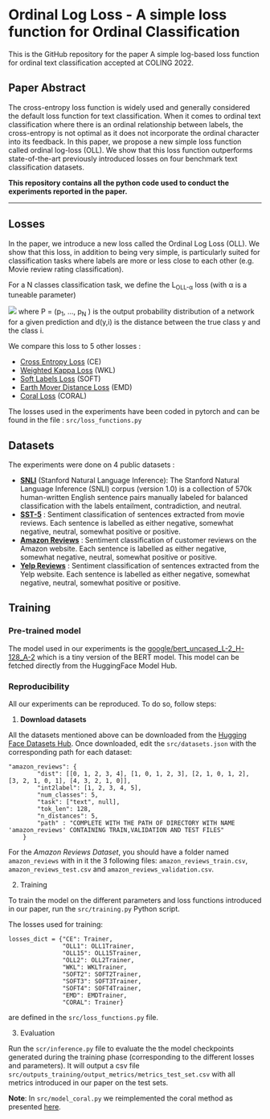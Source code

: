 # Ordinal Log Loss - A simple loss function for Ordinal Classification

This is the GitHub repository for the paper A simple log-based loss function for ordinal text classification accepted at COLING 2022.

## Paper Abstract
The cross-entropy loss function is widely used and generally considered the default loss function for text classification. When it comes to ordinal text classification where there is an ordinal relationship between labels, the cross-entropy is not optimal as it does not incorporate the ordinal character into its feedback. In this paper, we propose a new simple loss function called ordinal log-loss (OLL). We show that this loss function outperforms state-of-the-art previously introduced losses on four benchmark text classification datasets. 


**This repository contains all the python code used to conduct the experiments reported in the paper.**

---
## Losses

In the paper, we introduce a new loss called the Ordinal Log Loss (OLL). We show that this loss, in addition to being very simple, is particularly suited for classification tasks where labels are more or less close to each other (e.g. Movie review rating classification). 

For a N classes classification task, we define the L<sub>OLL-&alpha;</sub> loss (with &alpha; is a tuneable parameter)

<img src="https://render.githubusercontent.com/render/math?math=\Large\color{grey}\textbf{\mathcal{L}_{OLL-\alpha}(P,y) = -\sum_{i=1}^{N}\log(1-p_i) d(y,i)^\alpha}">
where P = (p<sub>1</sub>, ..., p<sub>N</sub> ) is the output probability distribution of a network for a given prediction and d(y,i) is the distance between the true class y and the class i.

We compare this loss to 5 other losses :
* [Cross Entropy Loss](https://pytorch.org/docs/stable/generated/torch.nn.CrossEntropyLoss.html) (CE)
* [Weighted Kappa Loss](https://www.sciencedirect.com/science/article/abs/pii/S0167865517301666?via%3Dihub) (WKL)
* [Soft Labels Loss](https://openaccess.thecvf.com/content_CVPR_2019/html/Diaz_Soft_Labels_for_Ordinal_Regression_CVPR_2019_paper.html) (SOFT)
* [Earth Mover Distance Loss](https://arxiv.org/abs/1611.05916) (EMD)
* [Coral Loss](https://github.com/Raschka-research-group/coral-cnn) (CORAL)

The losses used in the experiments have been coded in pytorch and can be found in the file : `src/loss_functions.py`

## Datasets 

The experiments were done on 4 public datasets : 
* **[SNLI](https://nlp.stanford.edu/projects/snli/)** (Stanford Natural Language Inference): The Stanford Natural Language Inference (SNLI) corpus (version 1.0) is a collection of 570k human-written English sentence pairs manually labeled for balanced classification with the labels entailment, contradiction, and neutral. 
* **[SST-5](https://nlp.stanford.edu/sentiment/)** : Sentiment classification of sentences extracted from movie reviews. Each sentence is labelled as either negative, somewhat negative, neutral, somewhat positive or positive.
* **[Amazon Reviews](https://registry.opendata.aws/amazon-reviews-ml/)** : Sentiment classification of customer reviews on the Amazon website. Each sentence is labelled as either negative, somewhat negative, neutral, somewhat positive or positive.
* **[Yelp Reviews](https://www.yelp.com/dataset)** : Sentiment classification of sentences extracted from the Yelp website. Each sentence is labelled as either negative, somewhat negative, neutral, somewhat positive or positive.


## Training

### Pre-trained model
The model used in our experiments is the [google/bert_uncased_L-2_H-128_A-2](https://huggingface.co/google/bert_uncased_L-2_H-128_A-2) which is a tiny version of the BERT model. This model can be fetched directly from the HuggingFace Model Hub.

### Reproducibility
All our experiments can be reproduced. To do so, follow steps:

1. **Download datasets**

All the datasets mentioned above can be downloaded from the [Hugging Face Datasets Hub](https://huggingface.co/datasets). 
Once downloaded, edit the `src/datasets.json` with the corresponding path for each dataset:
```
"amazon_reviews": {
        "dist": [[0, 1, 2, 3, 4], [1, 0, 1, 2, 3], [2, 1, 0, 1, 2], [3, 2, 1, 0, 1], [4, 3, 2, 1, 0]], 
        "int2label": [1, 2, 3, 4, 5], 
        "num_classes": 5, 
        "task": ["text", null], 
        "tok_len": 128,
        "n_distances": 5,
        "path" : "COMPLETE WITH THE PATH OF DIRECTORY WITH NAME 'amazon_reviews' CONTAINING TRAIN,VALIDATION AND TEST FILES"
    }
```
For the *Amazon Reviews Dataset*, you should have a folder named `amazon_reviews` with in it the 3 following files: `amazon_reviews_train.csv`, `amazon_reviews_test.csv` and `amazon_reviews_validation.csv`.

2. Training

To train the model on the different parameters and loss functions introduced in our paper, run the `src/training.py` Python script. 

The losses used for training: 
```
losses_dict = {"CE": Trainer,
               "OLL1": OLL1Trainer,
               "OLL15": OLL15Trainer,
               "OLL2": OLL2Trainer,
               "WKL": WKLTrainer,
               "SOFT2": SOFT2Trainer,
               "SOFT3": SOFT3Trainer,
               "SOFT4": SOFT4Trainer,
               "EMD": EMDTrainer,
               "CORAL": Trainer}
```
are defined in the `src/loss_functions.py` file. 

3. Evaluation

Run the `scr/inference.py` file to evaluate the the model checkpoints generated during the training phase (corresponding to the different losses and parameters). It will output a csv file `src/outputs_training/output_metrics/metrics_test_set.csv` with all metrics introduced in our paper on the test sets. 

**Note**: In `src/model_coral.py` we reimplemented the coral method as presented [here](https://github.com/Raschka-research-group/coral-cnn). 


